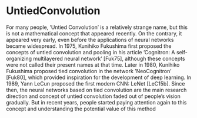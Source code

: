# UntiedConvolution
For many people, ’Untied Convolution’ is a relatively strange name, but this is not a mathematical
concept that appeared recently. On the contrary, it appeared very early, even before the applications
of neural networks became widespread. In 1975, Kunihiko Fukushima first proposed the concepts
of untied convolution and pooling in his article ’Cognitron: A self-organizing multilayered neural
network’ [Fuk75], although these concepts were not called their present names at that time.
Later in 1980, Kunihiko Fukushima proposed tied convolution in the network ’NeoCognitron’
[Fuk80], which provided inspiration for the development of deep learning. In 1989, Yann LeCun
proposed the first modern CNN: LeNet [LeC15b]. Since then, the neural networks based on
tied convolution are the main research direction and concept of untied convolution faded out of
people’s vision gradually. But in recent years, people started paying attention again to this concept
and understanding the potential value of this method
